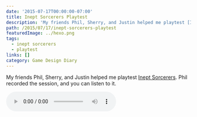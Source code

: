 ```yaml
---
date: '2015-07-17T00:00:00-07:00'
title: Inept Sorcerers Playtest
description: 'My friends Phil, Sherry, and Justin helped me playtest [Inept Sorcerers]. Phil recorded the session, and you can listen to it. '
path: /2015/07/17/inept-sorcerers-playtest
featuredImage: ../hexo.png
tags:
  - inept sorcerers
  - playtest
links: []
category: Game Design Diary
---
```


My friends Phil, Sherry, and Justin helped me playtest [Inept Sorcerers]. Phil recorded the session, and you can listen to it.

<!-- more -->

<audio controls><source src="https://doc-0c-9o-docs.googleusercontent.com/docs/securesc/t9hhd0ev229vj3772899enbq07o1pqml/2ghl25scd84r72odjjh7255lkdudfbst/1437170400000/08799709504205861142/08799709504205861142/0B3VXBnhSaIH2cV9wcWZkSFRObzA?e=download" type="audio/mpeg">Your browser doesn't support the audio element.</audio>

[Inept Sorcerers]: https://astralfrontier.itch.io/inept-sorcerers
